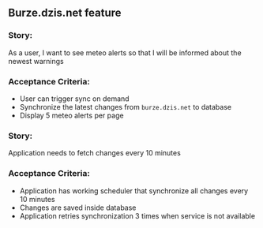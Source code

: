 ## Burze.dzis.net feature

### Story: 
As a user, I want to see meteo alerts so that I will be informed about the newest warnings

### Acceptance Criteria:

- User can trigger sync on demand
- Synchronize the latest changes from `burze.dzis.net` to database
- Display 5 meteo alerts per page

### Story: 
Application needs to fetch changes every 10 minutes

### Acceptance Criteria:

- Application has working scheduler that synchronize all changes every 10 minutes
- Changes are saved inside database
- Application retries synchronization 3 times when service is not available

